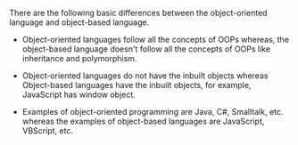 There are the following basic differences between the object-oriented
language and object-based language.

- Object-oriented languages follow all the concepts of OOPs whereas,
  the object-based language doesn't follow all the concepts of OOPs
  like inheritance and polymorphism.

- Object-oriented languages do not have the inbuilt objects whereas
  Object-based languages have the inbuilt objects, for example,
  JavaScript has window object.

- Examples of object-oriented programming are Java, C#, Smalltalk,
  etc. whereas the examples of object-based languages are JavaScript,
  VBScript, etc.